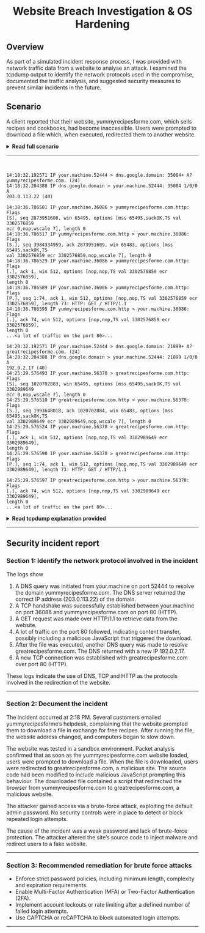 # <p align="center"> Website Breach Investigation & OS Hardening </p>

## Overview

As part of a simulated incident response process, I was provided with network traffic data from a website to analyse an attack. I examined the tcpdump output to identify the network protocols used in the compromise, documented the traffic analysis, and suggested security measures to prevent similar incidents in the future.

## Scenario

A client reported that their website, yummyrecipesforme.com, which sells recipes and cookbooks, had become inaccessible. Users were prompted to download a file which, when executed, redirected them to another website.

<details>
<summary><strong>Read full scenario</strong></summary>

You are a cybersecurity analyst for yummyrecipesforme.com, a website that sells recipes and cookbooks. A former employee has decided to lure users to a fake website with malware. 

The former employee/ hacker executed a brute force attack to gain access to the web host. They repeatedly entered several known default passwords for the administrative account until they correctly guessed the right one. After they obtained the login credentials, they were able to access the admin panel and change the website’s source code. They embedded a JavaScript function in the source code that prompted visitors to download and run a file upon visiting the website. After embedding the malware, the hacker changed the password to the administrative account. When customers download the file, they are redirected to a fake version of the website that contains the malware. 

Several hours after the attack, multiple customers emailed yummyrecipesforme’s helpdesk. They complained that the company’s website had prompted them to download a file to access free recipes. The customers claimed that, after running the file, the address of the website changed and their personal computers began running more slowly. 

In response to this incident, the website owner tries to log in to the admin panel but is unable to, so they reach out to the website hosting provider. You and other cybersecurity analysts are tasked with investigating this security event.

To address the incident, you create a sandbox environment to observe the suspicious website behavior. You run the network protocol analyzer tcpdump, then type in the URL for the website, yummyrecipesforme.com. As soon as the website loads, you are prompted to download an executable file to update your browser. You accept the download and allow the file to run. You then observe that your browser redirects you to a different URL, greatrecipesforme.com, which contains the malware.  

A senior analyst confirms that the website was compromised. The analyst checks the source code for the website. They notice that javascript code had been added to prompt website visitors to download an executable file. Analysis of the downloaded file found a script that redirects the visitors’ browsers from yummyrecipesforme.com to greatrecipesforme.com. 

The cybersecurity team reports that the web server was impacted by a brute force attack. The disgruntled hacker was able to guess the password easily because the admin password was still set to the default password. Additionally, there were no controls in place to prevent a brute force attack. 

Your job is to document the incident in detail, including identifying the network protocols used to establish the connection between the user and the website.  You should also recommend a security action to take to prevent brute force attacks in the future.

</details>

---

<br>

```
14:18:32.192571 IP your.machine.52444 > dns.google.domain: 35084+ A?
yummyrecipesforme.com. (24)
14:18:32.204388 IP dns.google.domain > your.machine.52444: 35084 1/0/0 A
203.0.113.22 (40)

14:18:36.786501 IP your.machine.36086 > yummyrecipesforme.com.http: Flags
[S], seq 2873951608, win 65495, options [mss 65495,sackOK,TS val 3302576859
ecr 0,nop,wscale 7], length 0
14:18:36.786517 IP yummyrecipesforme.com.http > your.machine.36086: Flags
[S.], seq 3984334959, ack 2873951609, win 65483, options [mss 65495,sackOK,TS
val 3302576859 ecr 3302576859,nop,wscale 7], length 0
14:18:36.786529 IP your.machine.36086 > yummyrecipesforme.com.http: Flags
[.], ack 1, win 512, options [nop,nop,TS val 3302576859 ecr 3302576859],
length 0
14:18:36.786589 IP your.machine.36086 > yummyrecipesforme.com.http: Flags
[P.], seq 1:74, ack 1, win 512, options [nop,nop,TS val 3302576859 ecr
3302576859], length 73: HTTP: GET / HTTP/1.1
14:18:36.786595 IP yummyrecipesforme.com.http > your.machine.36086: Flags
[.], ack 74, win 512, options [nop,nop,TS val 3302576859 ecr 3302576859],
length 0
...<a lot of traffic on the port 80>...

14:20:32.192571 IP your.machine.52444 > dns.google.domain: 21899+ A?
greatrecipesforme.com. (24)
14:20:32.204388 IP dns.google.domain > your.machine.52444: 21899 1/0/0 A
192.0.2.17 (40)
14:25:29.576493 IP your.machine.56378 > greatrecipesforme.com.http: Flags
[S], seq 1020702883, win 65495, options [mss 65495,sackOK,TS val 3302989649
ecr 0,nop,wscale 7], length 0
14:25:29.576510 IP greatrecipesforme.com.http > your.machine.56378: Flags
[S.], seq 1993648018, ack 1020702884, win 65483, options [mss 65495,sackOK,TS
val 3302989649 ecr 3302989649,nop,wscale 7], length 0
14:25:29.576524 IP your.machine.56378 > greatrecipesforme.com.http: Flags
[.], ack 1, win 512, options [nop,nop,TS val 3302989649 ecr 3302989649],
length 0
14:25:29.576590 IP your.machine.56378 > greatrecipesforme.com.http: Flags
[P.], seq 1:74, ack 1, win 512, options [nop,nop,TS val 3302989649 ecr
3302989649], length 73: HTTP: GET / HTTP/1.1

14:25:29.576597 IP greatrecipesforme.com.http > your.machine.56378: Flags
[.], ack 74, win 512, options [nop,nop,TS val 3302989649 ecr 3302989649],
length 0
...<a lot of traffic on the port 80>...
```

<details>
<summary><strong>Read tcpdump explanation provided</strong></summary>

The logs show the following process:

1. The browser initiates a DNS request: It requests the IP address of the yummyrecipesforme.com URL from the DNS server.

2. The DNS replies with the correct IP address. 

3. The browser initiates an HTTP request: It requests the yummyrecipesforme.com webpage using the IP address sent by the DNS server.

4. The browser initiates the download of the malware.

5. The browser initiates a DNS request for greatrecipesforme.com.

6. The DNS server responds with the IP address for greatrecipesforme.com.

7. The browser initiates an HTTP request to the IP address for greatrecipesforme.com.

</details>

---

## Security incident report

### Section 1: Identify the network protocol involved in the incident

The logs show
1. A DNS query was initiated from your.machine on port 52444 to resolve the domain yummyrecipesforme.com. The DNS server returned the correct IP address (203.0.113.22) of the domain.
2. A TCP handshake was successfully established between your.machine on port 36086 and yummyrecipesforme.com on port 80 (HTTP).
3. A GET request was made over HTTP/1.1 to retrieve data from the website.
4. A lot of traffic on the port 80 followed, indicating content transfer, possibly including a malicious JavaScript that triggered the download.
5. After the file was executed, another DNS query was made to resolve greatrecipesforme.com. The DNS returned with a new IP 192.0.2.17.
6. A new TCP connection was established with greatrecipesforme.com over port 80 (HTTP).

These logs indicate the use of DNS, TCP and HTTP as the protocols involved in the redirection of the website.

---

### Section 2: Document the incident

The incident occurred at 2:18 PM. 
Several customers emailed yummyrecipesforme’s helpdesk, complaining that the website prompted them to download a file in exchange for free recipes. After running the file, the website address changed, and computers began to slow down. 

The website was tested in a sandbox environment. Packet analysis confirmed that as soon as the yummyrecipesforme.com website loaded, users were prompted to download a file. When the file is downloaded, users were redirected to greatrecipesforme.com, a malicious site.
The source code had been modified to include malicious JavaScript prompting this behaviour. The downloaded file contained a script that redirectwd the browser from yummyrecipesforme.com to greatrecipesforme.com, a malicious website. 

The attacker gained access via a brute-force attack, exploiting the default admin password. No security controls were in place to detect or block repeated login attempts.

The cause of the incident was a weak password and lack of brute-force protection. The attacker altered the site’s source code to inject malware and redirect users to a fake website.

---

### Section 3: Recommended remediation for brute force attacks

- Enforce strict password policies, including minimum length, complexity and expiration requirements.
- Enable Multi-Factor Authentication (MFA) or Two-Factor Authentication (2FA).
- Implement account lockouts or rate limiting after a defined number of failed login attempts.
- Use CAPTCHA or reCAPTCHA to block automated login attempts.

---